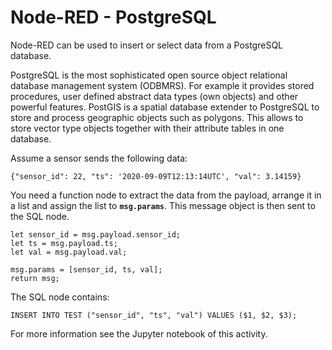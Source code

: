 # Node-RED - PostgreSQL

Node-RED can be used to insert or select data from a PostgreSQL database.

PostgreSQL is the most sophisticated open source object relational database management system (ODBMRS). For example it provides stored procedures, user defined abstract data types (own objects) and other powerful features. PostGIS is a spatial database extender to PostgreSQL to store and process geographic objects such as polygons. This allows to store vector type objects together with their attribute tables in one database.

Assume a sensor sends the following data:
```
{"sensor_id": 22, "ts": '2020-09-09T12:13:14UTC', "val": 3.14159}
```

You need a function node to extract the data from the payload, arrange it in a list and assign the list to **`msg.params`**. This message object is then sent to the SQL node.

```
let sensor_id = msg.payload.sensor_id;
let ts = msg.payload.ts;
let val = msg.payload.val;

msg.params = [sensor_id, ts, val];
return msg;
```

The SQL node contains:

```
INSERT INTO TEST ("sensor_id", "ts", "val") VALUES ($1, $2, $3);
```

For more information see the Jupyter notebook of this activity.

